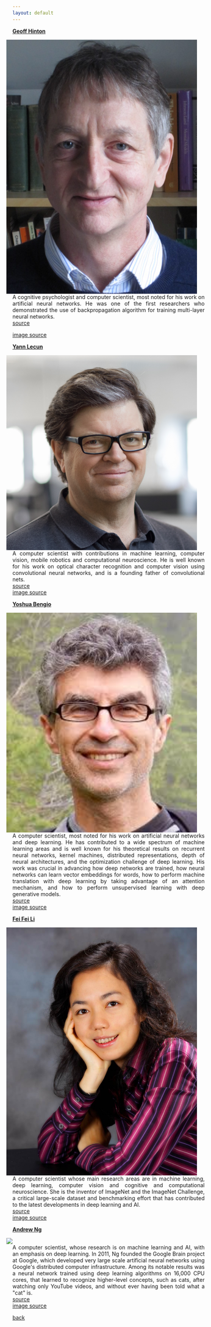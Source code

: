 ```yaml
---
layout: default
---
```


<strong><a href="http://www.cs.toronto.edu/~hinton/"> Geoff Hinton </a></strong>

<img style="float: right; width: 500px; margin:0px 20px" src="/assets/img/hinton.jpg">

<p align="justify">
A cognitive psychologist and computer scientist, most noted for his work on artificial neural networks.
He was one of the first researchers who demonstrated the use of backpropagation algorithm for training multi-layer neural networks.<br />
<a href="https://en.wikipedia.org/wiki/Geoffrey_Hinton"> source </a>

<a href="http://www.cs.toronto.edu/~hinton/"> image source </a>

</p>

<strong><a href="http://yann.lecun.com/"> Yann Lecun </a></strong>

<img style="float: right; width: 500px; margin:0px 20px" src="/assets/img/lecun.jpg">

<p align="justify">
A computer scientist with contributions in machine learning, computer vision, mobile robotics and computational neuroscience.
He is well known for his work on optical character recognition and computer vision using convolutional neural networks, and is a founding father of convolutional nets.<br />
<a href="https://en.wikipedia.org/wiki/Yann_LeCun"> source </a>
<br>
<a href="https://research.fb.com/people/lecun-yann/"> image source </a>
</p>

<strong><a href="http://www.iro.umontreal.ca/~bengioy/yoshua_en/"> Yoshua Bengio </a></strong>

<img style="float: right; width: 500px; margin:0px 20px" src="/assets/img/bengio.jpg">

<p align="justify">
A computer scientist, most noted for his work on artificial neural networks and deep learning.
He has contributed to a wide spectrum of machine learning areas and is well known for his theoretical results on recurrent neural networks, kernel machines, distributed representations, depth of neural architectures, and the optimization challenge of deep learning.
His work was crucial in advancing how deep networks are trained, how neural networks can learn vector embeddings for words, how to perform machine translation with deep learning by taking advantage of an attention mechanism, and how to perform unsupervised learning with deep generative models.<br />
<a href="https://www.creativedestructionlab.com/people/yoshua-bengio/"> source </a>
<br>
<a href="http://www.iro.umontreal.ca/~bengioy/yoshua_en/"> image source </a>
</p>

<strong><a href="http://vision.stanford.edu/feifeili/"> Fei Fei Li </a></strong>

<img style="float: right; width: 500px; margin:0px 20px" src="/assets/img/feifei.jpeg">

<p align="justify">
A computer scientist whose main research areas are in machine learning, deep learning, computer vision and cognitive and computational neuroscience.
She is the inventor of ImageNet and the ImageNet Challenge, a critical large-scale dataset and benchmarking effort that has contributed to the latest developments in deep learning and AI.<br />
<a href="http://www.itu.int/en/ITU-T/AI/Pages/li.fei-fei.aspx"> source </a>
<br>
<a href="http://vision.stanford.edu/people.html"> image source </a>
</p>

<strong><a href="http://www.andrewng.org/"> Andrew Ng </a></strong>

<img style="float: right; width: 500px; margin:0px 20px" src="/assets/img/ng.jpg">

<p align="justify">
A computer scientist, whose research is on machine learning and AI, with an emphasis on deep learning.
In 2011, Ng founded the Google Brain project at Google, which developed very large scale artificial neural networks using Google's distributed computer infrastructure.
Among its notable results was a neural network trained using deep learning algorithms on 16,000 CPU cores, that learned to recognize higher-level concepts, such as cats, after watching only YouTube videos, and without ever having been told what a "cat" is.<br />
<a href="https://en.wikipedia.org/wiki/Andrew_Ng"> source </a>
<br>
<a href="https://www.quora.com/topic/Andrew-Ng-14"> image source </a>
</p>

[back](cheat_sheet)
